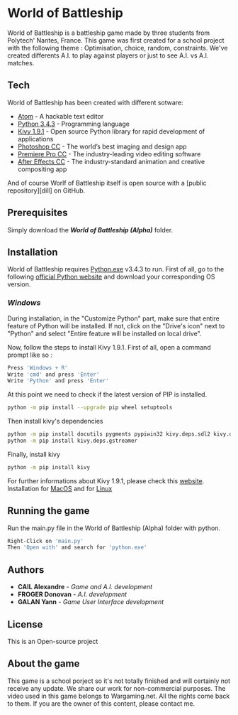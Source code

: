 # World of Battleship

World of Battleship is a battleship game made by three students from Polytech' Nantes, France.
This game was first created for a school project with the following theme : Optimisation, choice, random, constraints.
We've created differents A.I. to play against players or just to see A.I. vs A.I. matches.

## Tech

World of Battleship has been created with different sotware:

* [Atom](https://atom.io/) - A hackable text editor 
* [Python 3.4.3](https://www.python.org) - Programming language
* [Kivy 1.9.1](https://kivy.org/) - Open source Python library for rapid development of applications
* [Photoshop CC](http://www.adobe.com/products/photoshop.html) - The world’s best imaging and design app
* [Premiere Pro CC](http://www.adobe.com/products/premiere.html) -  The industry-leading video editing software
* [After Effects CC](http://www.adobe.com/products/aftereffects.html) - The industry-standard animation and creative compositing app

And of course Worlf of Battleship itself is open source with a [public repository][dill]
 on GitHub.
## Prerequisites

Simply download the _**World of Battleship (Alpha)**_ folder.

## Installation

World of Battleship requires [Python.exe](https://www.python.org/download/releases/3.4.3/) v3.4.3 to run.
First of all, go to the following [official Python website](https://www.python.org/downloads/release/python-343/) and download your corresponding OS version.

### _Windows_
During installation, in the "Customize Python" part, make sure that entire feature of Python will be installed. If not, click on the "Drive's icon" next to "Python" and select "Entire feature will be installed on local drive".

Now, follow the steps to install Kivy 1.9.1.
First of all, open a command prompt like so :
```sh
Press 'Windows + R'
Write 'cmd' and press 'Enter'
Write 'Python' and press 'Enter'
```

At this point we need to check if the latest version of PIP is installed.
```sh
python -m pip install --upgrade pip wheel setuptools
```

Then install kivy's dependencies
```sh
python -m pip install docutils pygments pypiwin32 kivy.deps.sdl2 kivy.deps.glew
python -m pip install kivy.deps.gstreamer
```

Finally, install kivy
```sh
python -m pip install kivy
```

For further informations about Kivy 1.9.1, please check this [website](https://kivy.org/docs/installation/installation.html).
Installation for [MacOS](https://kivy.org/docs/installation/installation-osx.html) and for [Linux](https://kivy.org/docs/installation/installation-linux.html)

## Running the game

Run the main.py file in the World of Battleship (Alpha) folder with python.
```sh
Right-Click on 'main.py'
Then 'Open with' and search for 'python.exe'
```

## Authors 

* **CAIL Alexandre** - _Game and A.I. development_
* **FROGER Donovan** - _A.I. development_
* **GALAN Yann** - _Game User Interface development_

## License

This is an Open-source project

## About the game
This game is a school porject so it's not totally finished and will certainly not receive any update.
We share our work for non-commercial purposes.
The video used in this game belongs to Wargaming.net. All the rights come back to them. If you are the owner of this content, please contact me. 

